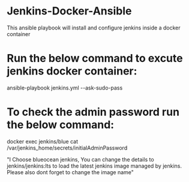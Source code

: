 # Jenkins-Docker-Ansible
This ansible playbook will install and configure jenkins inside a docker container 

# Run the below command to excute jenkins docker container:

ansible-playbook jenkins.yml --ask-sudo-pass

# To check the admin password run the below command:

docker exec jenkins/blue cat /var/jenkins_home/secrets/initialAdminPassword

"I Choose blueocean jenkins, You can change the details to jenkins/jenkins:lts to load the latest jenkins image managed by jenkins. Please also dont forget to change the image name"




